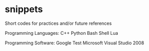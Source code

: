 snippets
========

Short codes for practices and/or future references

Programming Languages:
C++
Python
Bash Shell
Lua

Programming Software:
Google Test
Microsoft Visual Studio 2008
